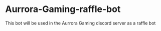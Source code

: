 # Aurrora-Gaming-raffle-bot
This bot will be used in the Aurrora Gaming discord server as a raffle bot 
